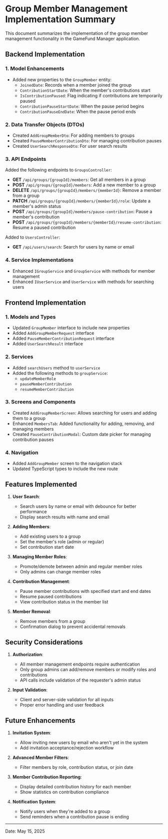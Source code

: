 # Group Member Management Implementation Summary

This document summarizes the implementation of the group member management functionality in the GameFund Manager application.

## Backend Implementation

### 1. Model Enhancements
- Added new properties to the `GroupMember` entity:
  - `JoinedDate`: Records when a member joined the group
  - `ContributionStartDate`: When the member's contributions start
  - `IsContributionPaused`: Flag indicating if contributions are temporarily paused
  - `ContributionPauseStartDate`: When the pause period begins
  - `ContributionPauseEndDate`: When the pause period ends

### 2. Data Transfer Objects (DTOs)
- Created `AddGroupMemberDto`: For adding members to groups
- Created `PauseMemberContributionDto`: For managing contribution pauses
- Created `UserSearchResponseDto`: For user search results

### 3. API Endpoints
Added the following endpoints to `GroupsController`:
- **GET** `/api/groups/{groupId}/members`: Get all members in a group
- **POST** `/api/groups/{groupId}/members`: Add a new member to a group
- **DELETE** `/api/groups/{groupId}/members/{memberId}`: Remove a member from a group
- **PATCH** `/api/groups/{groupId}/members/{memberId}/role`: Update a member's admin status
- **POST** `/api/groups/{groupId}/members/pause-contribution`: Pause a member's contribution
- **POST** `/api/groups/{groupId}/members/{memberId}/resume-contribution`: Resume a paused contribution

Added to `UsersController`:
- **GET** `/api/users/search`: Search for users by name or email

### 4. Service Implementations
- Enhanced `IGroupService` and `GroupService` with methods for member management
- Enhanced `IUserService` and `UserService` with methods for searching users

## Frontend Implementation

### 1. Models and Types
- Updated `GroupMember` interface to include new properties
- Added `AddGroupMemberRequest` interface
- Added `PauseMemberContributionRequest` interface
- Added `UserSearchResult` interface

### 2. Services
- Added `searchUsers` method to `userService`
- Added the following methods to `groupService`:
  - `updateMemberRole`
  - `pauseMemberContribution`
  - `resumeMemberContribution`

### 3. Screens and Components
- Created `AddGroupMemberScreen`: Allows searching for users and adding them to a group
- Enhanced `MembersTab`: Added functionality for adding, removing, and managing members
- Created `PauseContributionModal`: Custom date picker for managing contribution pauses

### 4. Navigation
- Added `AddGroupMember` screen to the navigation stack
- Updated TypeScript types to include the new route

## Features Implemented

1. **User Search**:
   - Search users by name or email with debounce for better performance
   - Display search results with name and email

2. **Adding Members**:
   - Add existing users to a group
   - Set the member's role (admin or regular)
   - Set contribution start date

3. **Managing Member Roles**:
   - Promote/demote between admin and regular member roles
   - Only admins can change member roles

4. **Contribution Management**:
   - Pause member contributions with specified start and end dates
   - Resume paused contributions
   - View contribution status in the member list

5. **Member Removal**:
   - Remove members from a group
   - Confirmation dialog to prevent accidental removals

## Security Considerations

1. **Authorization**:
   - All member management endpoints require authentication
   - Only group admins can add/remove members or modify roles and contributions
   - API calls include validation of the requester's admin status

2. **Input Validation**:
   - Client and server-side validation for all inputs
   - Proper error handling and user feedback

## Future Enhancements

1. **Invitation System**:
   - Allow inviting new users by email who aren't yet in the system
   - Add invitation acceptance/rejection workflow

2. **Advanced Member Filters**:
   - Filter members by role, contribution status, or join date

3. **Member Contribution Reporting**:
   - Display detailed contribution history for each member
   - Show statistics on contribution compliance

4. **Notification System**:
   - Notify users when they're added to a group
   - Send reminders when a contribution pause is ending

---
Date: May 15, 2025
